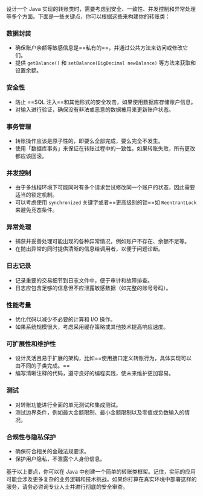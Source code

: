 设计一个 Java 实现的转账类时，需要考虑到安全、一致性、并发控制和异常处理等多个方面。下面是一些关键点，你可以根据这些来构建你的转账类：

### 数据封装

- 确保账户余额等敏感信息是==私有的==，并通过公共方法来访问或修改它们。
- 提供 `getBalance()` 和 `setBalance(BigDecimal newBalance)` 等方法来获取和设置余额。

### 安全性

- 防止 ==SQL 注入==和其他形式的安全攻击，如果使用数据库存储账户信息。
- 对输入进行验证，确保没有非法或恶意的数据被用来更新账户状态。

### 事务管理

- 转账操作应该是原子性的，即要么全部完成，要么完全不发生。
- 使用「数据库事务」来保证在转账过程中的一致性。如果转账失败，所有更改都应该回滚。

### 并发控制

- 由于多线程环境下可能同时有多个请求尝试修改同一个账户的状态，因此需要适当的锁定机制。
- 可以考虑使用 `synchronized` 关键字或者==更高级别的锁==如 `ReentrantLock` 来避免竞态条件。

### 异常处理

- 捕获并妥善处理可能出现的各种异常情况，例如账户不存在、余额不足等。
- 在抛出异常的同时提供清晰的信息给调用者，以便于问题诊断。

### 日志记录

- 记录重要的交易细节到日志文件中，便于审计和故障排查。
- 日志应包含足够的信息但不应泄露敏感数据（如完整的账号号码）。

### 性能考量

- 优化代码以减少不必要的计算和 I/O 操作。
- 如果系统规模很大，考虑采用缓存策略或其他技术提高响应速度。

### 可扩展性和维护性

- 设计灵活且易于扩展的架构，比如==使用接口定义转账行为，具体实现可以由不同的子类完成。==
- 编写清晰注释的代码，遵守良好的编程实践，使未来维护更加容易。

### 测试

- 对转账功能进行全面的单元测试和集成测试。
- 测试边界条件，例如最大金额限制、最小金额限制以及零值或负数输入的情况。

### 合规性与隐私保护

- 确保符合相关的金融法规要求。
- 保护用户隐私，不泄露个人身份信息。

基于以上要点，你可以在 Java 中创建一个简单的转账类框架。记住，实际的应用可能会涉及更多复杂的业务逻辑和技术挑战。如果你打算在真实环境中部署这样的服务，请务必咨询专业人士并进行彻底的安全审查。